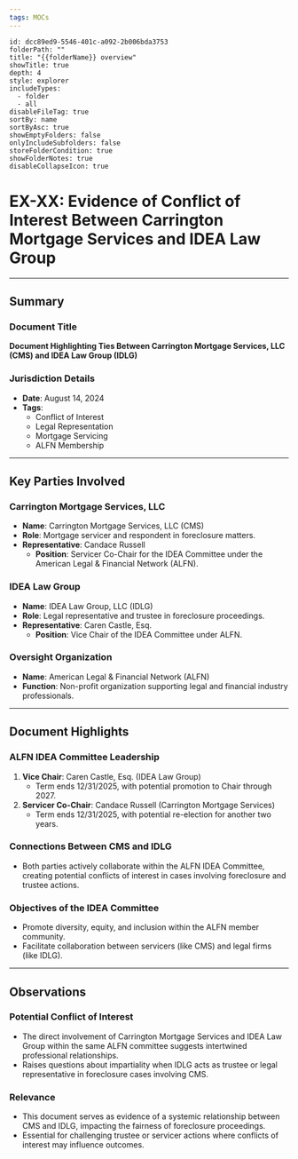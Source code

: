 ```yaml
---
tags: MOCs
---
```

```folder-overview
id: dcc89ed9-5546-401c-a092-2b006bda3753
folderPath: ""
title: "{{folderName}} overview"
showTitle: true
depth: 4
style: explorer
includeTypes:
  - folder
  - all
disableFileTag: true
sortBy: name
sortByAsc: true
showEmptyFolders: false
onlyIncludeSubfolders: false
storeFolderCondition: true
showFolderNotes: true
disableCollapseIcon: true
```

# EX-XX: Evidence of Conflict of Interest Between Carrington Mortgage Services and IDEA Law Group

---

## Summary

### Document Title
**Document Highlighting Ties Between Carrington Mortgage Services, LLC (CMS) and IDEA Law Group (IDLG)**

### Jurisdiction Details
- **Date**: August 14, 2024
- **Tags**:
  - Conflict of Interest
  - Legal Representation
  - Mortgage Servicing
  - ALFN Membership

---

## Key Parties Involved

### Carrington Mortgage Services, LLC
- **Name**: Carrington Mortgage Services, LLC (CMS)
- **Role**: Mortgage servicer and respondent in foreclosure matters.
- **Representative**: Candace Russell
  - **Position**: Servicer Co-Chair for the IDEA Committee under the American Legal & Financial Network (ALFN).

### IDEA Law Group
- **Name**: IDEA Law Group, LLC (IDLG)
- **Role**: Legal representative and trustee in foreclosure proceedings.
- **Representative**: Caren Castle, Esq.
  - **Position**: Vice Chair of the IDEA Committee under ALFN.

### Oversight Organization
- **Name**: American Legal & Financial Network (ALFN)
- **Function**: Non-profit organization supporting legal and financial industry professionals.

---

## Document Highlights

### ALFN IDEA Committee Leadership
1. **Vice Chair**: Caren Castle, Esq. (IDEA Law Group)
   - Term ends 12/31/2025, with potential promotion to Chair through 2027.
2. **Servicer Co-Chair**: Candace Russell (Carrington Mortgage Services)
   - Term ends 12/31/2025, with potential re-election for another two years.

### Connections Between CMS and IDLG
- Both parties actively collaborate within the ALFN IDEA Committee, creating potential conflicts of interest in cases involving foreclosure and trustee actions.

### Objectives of the IDEA Committee
- Promote diversity, equity, and inclusion within the ALFN member community.
- Facilitate collaboration between servicers (like CMS) and legal firms (like IDLG).

---

## Observations

### Potential Conflict of Interest
- The direct involvement of Carrington Mortgage Services and IDEA Law Group within the same ALFN committee suggests intertwined professional relationships.
- Raises questions about impartiality when IDLG acts as trustee or legal representative in foreclosure cases involving CMS.

### Relevance
- This document serves as evidence of a systemic relationship between CMS and IDLG, impacting the fairness of foreclosure proceedings.
- Essential for challenging trustee or servicer actions where conflicts of interest may influence outcomes.

